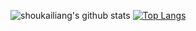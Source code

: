 ![shoukailiang's github stats](https://github-readme-stats.vercel.app/api?username=shoukailiang&bg_color=30,e96443,904e95&title_color=fff&text_color=fff)
[![Top Langs](https://github-readme-stats.vercel.app/api/top-langs/?username=shoukailiang&layout=compact)](https://github.com/anuraghazra/github-readme-stats)


